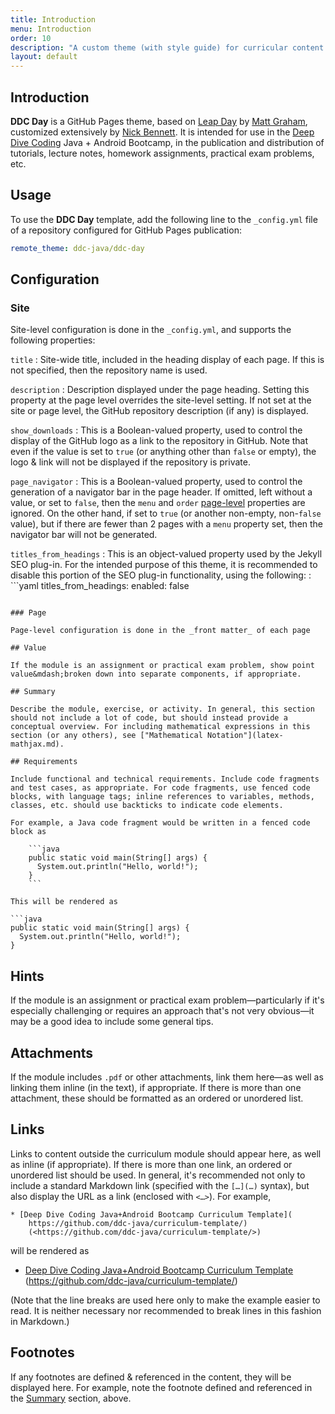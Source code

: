 ```yaml
---
title: Introduction
menu: Introduction
order: 10
description: "A custom theme (with style guide) for curricular content used in the Deep Dive Coding Java+Android Bootcamp"
layout: default
---
```


## Introduction

**DDC Day** is a GitHub Pages theme, based on [Leap Day](https://pages-themes.github.io/leap-day/) by [Matt Graham](https://twitter.com/mattgraham), customized extensively by [Nick Bennett](mailto:nick@nickbenn.com). It is intended for use in the [Deep Dive Coding](https://deepdivecoding.com) Java + Android Bootcamp, in the publication and distribution of tutorials, lecture notes, homework assignments, practical exam problems, etc.

## Usage

To use the **DDC Day** template, add the following line to the `_config.yml` file of a repository configured for GitHub Pages publication:

```yaml
remote_theme: ddc-java/ddc-day
```

## Configuration

### Site

Site-level configuration is done in the `_config.yml`, and supports the following properties:

`title`
: Site-wide title, included in the heading display of each page. If this is not specified, then the repository name is used.

`description`
: Description displayed under the page heading. Setting this property at the page level overrides the site-level setting. If not set at the site or page level, the GitHub repository description (if any) is displayed.

`show_downloads`
: This is a Boolean-valued property, used to control the display of the GitHub logo as a link to the repository in GitHub. Note that even if the value is set to `true` (or anything  other than `false` or empty), the logo &amp; link will not be displayed if the repository is private.

`page_navigator`
: This is a Boolean-valued property, used to control the generation of a navigator bar in the page header. If omitted, left without a value, or set to `false`, then the `menu` and `order` [page-level](#page) properties are ignored. On the other hand, if set to `true` (or another non-empty, non-`false` value), but if there are fewer than 2 pages with a `menu` property set, then the navigator bar will not be generated.

`titles_from_headings`
: This is an object-valued property used by the Jekyll SEO plug-in. For the intended purpose of this theme, it is recommended to disable this portion of the SEO plug-in functionality, using the following:
: ```yaml
titles_from_headings:
  enabled: false
```

### Page

Page-level configuration is done in the _front matter_ of each page

## Value

If the module is an assignment or practical exam problem, show point value&mdash;broken down into separate components, if appropriate.

## Summary

Describe the module, exercise, or activity. In general, this section should not include a lot of code, but should instead provide a conceptual overview. For including mathematical expressions in this section (or any others), see ["Mathematical Notation"](latex-mathjax.md).

## Requirements

Include functional and technical requirements. Include code fragments and test cases, as appropriate. For code fragments, use fenced code blocks, with language tags; inline references to variables, methods, classes, etc. should use backticks to indicate code elements.

For example, a Java code fragment would be written in a fenced code block as 

    ```java
    public static void main(String[] args) {
      System.out.println("Hello, world!");
    }
    ```

This will be rendered as

```java
public static void main(String[] args) {
  System.out.println("Hello, world!");
}
```

## Hints

If the module is an assignment or practical exam problem&mdash;particularly if it's especially challenging or requires an approach that's not very obvious&mdash;it may be a good idea to include some general tips.

## Attachments 

If the module includes `.pdf` or other attachments, link them here&mdash;as well as linking them inline (in the text), if appropriate. If there is more than one attachment, these should be formatted as an ordered or unordered list. 

## Links 

Links to content outside the curriculum module should appear here, as well as inline (if appropriate). If there is more than one link, an ordered or unordered list should be used. In general, it's recommended not only to include a standard Markdown link (specified with the `[…](…)` syntax), but also display the URL as a link (enclosed with `<…>`). For example,

```
* [Deep Dive Coding Java+Android Bootcamp Curriculum Template](
    https://github.com/ddc-java/curriculum-template/) 
    (<https://github.com/ddc-java/curriculum-template/>)
```

will be rendered as

* [Deep Dive Coding Java+Android Bootcamp Curriculum Template](
    https://github.com/ddc-java/curriculum-template/) 
    (<https://github.com/ddc-java/curriculum-template/>)

(Note that the line breaks are used here only to make the example easier to read. It is neither necessary nor recommended to break lines in this fashion in Markdown.)

## Footnotes

If any footnotes are defined &amp; referenced in the content, they will be displayed here. For example, note the footnote defined and referenced in the [Summary](#summary) section, above.